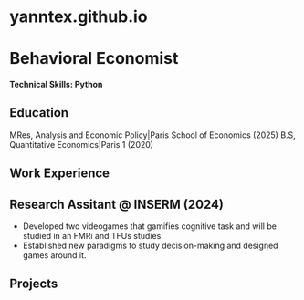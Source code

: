 # yanntex.github.io
# Behavioral Economist

#### Technical Skills: Python

## Education
MRes, Analysis and Economic Policy|Paris School of Economics (2025)
B.S, Quantitative Economics|Paris 1 (2020)

## Work Experience
## Research Assitant @ INSERM (2024)
- Developed two videogames that gamifies cognitive task and will be studied in an FMRi and TFUs studies
- Established new paradigms to study decision-making and designed games around it.


## Projects
